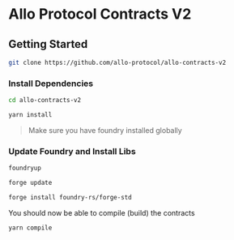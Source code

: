 # Allo Protocol Contracts V2

## Getting Started
```bash
git clone https://github.com/allo-protocol/allo-contracts-v2
```

### Install Dependencies

```bash
cd allo-contracts-v2

yarn install
```

> Make sure you have foundry installed globally
### Update Foundry and Install Libs
```bash
foundryup

forge update

forge install foundry-rs/forge-std
```

You should now be able to compile (build) the contracts
```bash
yarn compile
```

